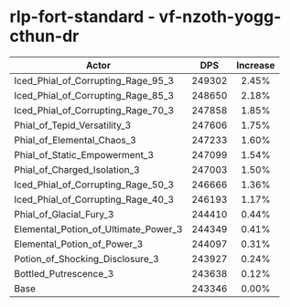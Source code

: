 # rlp-fort-standard - vf-nzoth-yogg-cthun-dr
| Actor | DPS | Increase |
|---|:---:|:---:|
|Iced_Phial_of_Corrupting_Rage_95_3|249302|2.45%|
|Iced_Phial_of_Corrupting_Rage_85_3|248650|2.18%|
|Iced_Phial_of_Corrupting_Rage_70_3|247858|1.85%|
|Phial_of_Tepid_Versatility_3|247606|1.75%|
|Phial_of_Elemental_Chaos_3|247233|1.60%|
|Phial_of_Static_Empowerment_3|247099|1.54%|
|Phial_of_Charged_Isolation_3|247003|1.50%|
|Iced_Phial_of_Corrupting_Rage_50_3|246666|1.36%|
|Iced_Phial_of_Corrupting_Rage_40_3|246193|1.17%|
|Phial_of_Glacial_Fury_3|244410|0.44%|
|Elemental_Potion_of_Ultimate_Power_3|244349|0.41%|
|Elemental_Potion_of_Power_3|244097|0.31%|
|Potion_of_Shocking_Disclosure_3|243927|0.24%|
|Bottled_Putrescence_3|243638|0.12%|
|Base|243346|0.00%|
